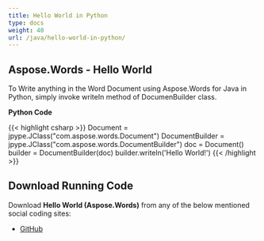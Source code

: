 ```yaml
---
title: Hello World in Python
type: docs
weight: 40
url: /java/hello-world-in-python/
---
```


## **Aspose.Words - Hello World**

To Write anything in the Word Document using Aspose.Words for Java in Python, simply invoke writeIn method of DocumenBuilder class.

**Python Code**

{{< highlight csharp >}}
Document = jpype.JClass("com.aspose.words.Document")
DocumentBuilder = jpype.JClass("com.aspose.words.DocumentBuilder")
doc = Document()
builder = DocumentBuilder(doc)
builder.writeln('Hello World!')
{{< /highlight >}}

## **Download Running Code**

Download **Hello World (Aspose.Words)** from any of the below mentioned social coding sites:

- [GitHub](https://github.com/aspose-words/Aspose.Words-for-Java/blob/master/Plugins/Aspose_Words_Java_for_Python/tests/quickstart/HelloWorld/HelloWorld.py)
